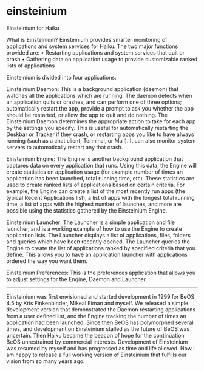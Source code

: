 # einsteinium
Einsteinium for Haiku

What is Einsteinium?
Einsteinium provides smarter monitoring of applications and system services for Haiku. The two
major functions provided are:
• Restarting applications and system services that quit or crash
• Gathering data on application usage to provide customizable ranked lists of applications

Einsteinium is divided into four applications:

Einsteinium Daemon:
This is a background application (daemon) that watches all the applications which are running. The
daemon detects when an application quits or crashes, and can perform one of three options;
automatically restart the app, provide a prompt to ask you whether the app should be restarted, or allow
the app to quit and do nothing. The Einsteinium Daemon determines the appropriate action to take for
each app by the settings you specify. This is useful for automatically restarting the Deskbar or Tracker
if they crash, or restarting apps you like to have always running (such as a chat client, Terminal, or
Mail). It can also monitor system servers to automatically restart any that crash.

Einsteinium Engine:
The Engine is another background application that captures data on every application that runs. Using
this data, the Engine will create statistics on application usage (for example number of times an
application has been launched, total running time, etc). These statistics are used to create ranked lists
of applications based on certain criteria. For example, the Engine can create a list of the most recently
run apps (the typical Recent Applications list), a list of apps with the longest total running time, a list of
apps with the highest number of launches, and more are possible using the statistics gathered by the
Einsteinium Engine.

Einsteinium Launcher:
The Launcher is a simple application and file launcher, and is a working example of how to use the
Engine to create application lists. The Launcher displays a list of applications, files, folders and
queries which have been recently opened. The Launcher queries the Engine to create the list of
applications ranked by specified criteria that you define. This allows you to have an application
launcher with applications ordered the way you want them.

Einsteinium Preferences:
This is the preferences application that allows you to adjust settings for the Engine, Daemon and
Launcher.

-------------------------------------------------
Einsteinium was first envisioned and started development in 1999 for BeOS 4.5 by Kris Finkenbinder,
Mikeal Eiman and myself. We released a simple development version that demonstrated the Daemon
restarting applications from a user defined list, and the Engine tracking the number of times an
application had been launched. Since then BeOS has polymorphed several times, and development on
Einsteinium stalled as the future of BeOS was uncertain. Then Haiku became the beacon of hope for
the continuation BeOS unrestrained by commercial interests. Development of Einsteinium was
resumed by myself and has progressed as time and life allowed. Now I am happy to release a full
working version of Einsteinium that fulfills our vision from so many years ago.
